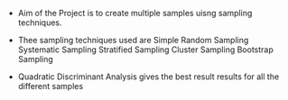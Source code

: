 - Aim of the Project is to create multiple samples uisng sampling techniques.

- Thee sampling techniques used are
Simple Random Sampling
Systematic Sampling
Stratified Sampling
Cluster Sampling
Bootstrap Sampling

- Quadratic Discriminant Analysis gives the best result results for all the different samples
